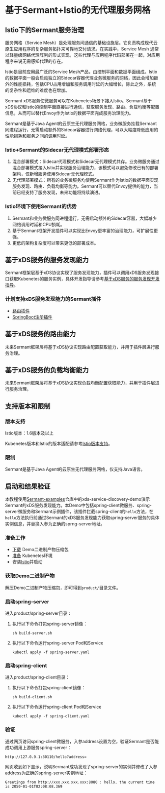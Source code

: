 # 基于Sermant+Istio的无代理服务网格

## Istio下的Sermant服务治理

服务网格（Service Mesh）是处理服务间通信的基础设施层。它负责构成现代云原生应用程序的复杂服务拓扑来可靠地交付请求。在实践中，Service Mesh 通常以轻量级网络代理阵列的形式实现，这些代理与应用程序代码部署在一起，对应用程序来说无需感知代理的存在。

Istio是目前应用最广泛的Service Mesh产品，由控制平面和数据平面组成。Istio的数据平面一般会启动独立的Sidecar容器代理业务微服务的网络，因此会增加额外的性能损耗，包括CPU占用增加和服务调用时延的大幅增长，除此之外，系统的复杂性和运维的难度也在增加。

Sermant xDS服务使微服务可以在Kubenetes场景下接入Istio。Sermant基于xDS协议和Istio的控制平面直接进行通信，获取服务发现、路由、负载均衡等配置信息，从而可以替代Envoy作为Istio的数据平面完成服务治理能力。

Sermant是基于Java Agent的云原生无代理服务网格，业务微服务挂载Sermant同进程运行，无需启动额外的Sidecar容器进行网络代理，可以大幅度降低应用的性能损耗和服务之间的调用时延。

### Istio+Sermant的Sidecar无代理模式部署形态

<MyImage src="/docs-img/xds-deploy.jpg" />

1. 混合部署模式：Sidecar代理模式和Sidecar无代理模式共存。业务微服务通过混合部署模式接入Istio并实现服务治理能力，该模式可以避免修改已有的部署架构，仅新增服务使用Sidecar无代理模式。
2. 无代理部署模式：所有的业务微服务均使用Sermant作为Istio的数据平面实现服务发现、路由、负载均衡等能力。Sermant可以替代Envoy提供的能力，当前已经支持了服务发现，未来功能将持续演进。

### Istio环境下使用Sermant的优势

1. Sermant和业务微服务同进程运行，无需启动额外的Sidecar容器，大幅减少网络调用时延和CPU损耗。
2. 基于Sermant框架开发插件可以实现比Envoy更丰富的治理能力，可扩展性更强。
3. 更低的架构复杂度可以带来更低的部署成本。

## 基于xDS服务的服务发现能力

Sermant框架层基于xDS协议实现了服务发现能力，插件可以调用xDS服务发现接口获取Kubenetes的服务实例，具体开发指导请参考[基于xDS服务的服务发现开发指导](../developer-guide/sermant-xds-service.md#基于xDS服务的服务发现)。

### 计划支持xDS服务发现能力的Sermant插件

- [路由插件](../plugin/router.md)
- [SpringBoot注册插件](../plugin/springboot-registry.md)

## 基于xDS服务的路由能力

未来Sermant框架层将基于xDS协议实现路由配置获取能力，并用于插件层进行服务治理。

## 基于xDS服务的负载均衡能力

未来Sermant框架层将基于xDS协议实现负载均衡配置获取能力，并用于插件层进行服务治理。

## 支持版本和限制

### 版本支持

Istio版本：1.6版本及以上

Kubenetes版本和Istio的版本适配请参考[Istio版本支持](https://istio.io/latest/zh/docs/releases/supported-releases/#support-status-of-istio-releases)。

### 限制

Sermant是基于Java Agent的云原生无代理服务网格，仅支持Java语言。

## 启动和结果验证

本教程使用[Sermant-examples](https://github.com/sermant-io/Sermant-examples/tree/main/xds-service-discovery-demo)仓库中的xds-service-discovery-demo演示Sermant的xDS服务发现能力。本Demo中包括spring-client微服务、spring-server微服务和Sermant示例插件，该插件拦截spring-client的`hello`方法，在`hello`方法执行前通过Sermant的xDS服务发现能力获取spring-server服务的具体实例信息，并替换入参为正确的sprng-server地址。

### 准备工作

- [下载](https://github.com/sermant-io/Sermant-examples/releases/download/v2.0.0/sermant-examples-xds-service-discovery-demo-2.0.0.tar.gz) Demo二进制产物压缩包
- [准备](https://kubernetes.io/zh-cn/docs/tutorials/hello-minikube/) Kubenetes环境
- 安装[Istio](https://istio.io/latest/zh/docs/setup/getting-started/)并启动

### 获取Demo二进制产物

解压Demo二进制产物压缩包，即可得到`product/`目录文件。

### 启动spring-server

进入product/spring-server目录：

1. 执行以下命令打包spring-server镜像：

   ```
   sh build-server.sh
   ```

2. 执行以下命令运行spring-server Pod和Service

   ```
   kubectl apply -f spring-server.yaml
   ```

### 启动spring-client

进入product/spring-client目录：

1. 执行以下命令打包spring-client镜像：

   ```
   sh build-client.sh
   ```

2. 执行以下命令运行spring-client Pod和Service

   ```
   kubectl apply -f spring-client.yaml
   ```

### 验证

通过网页访问spring-client微服务，入参address设置为空，验证Sermant是否能成功调用上游服务spring-server：

```
http://127.0.0.1:30110/hello?address=
```

网页收到如下显示，说明Sermant成功发现了spring-server的实例并修改了入参address为正确的spring-server实例地址：

```
Greetings from http://xxx.xxx.xxx.xxx:8080 : hello, the current time is 2050-01-01T02:08:08.369
```

